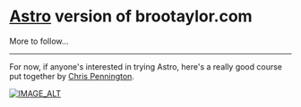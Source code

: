 # [Astro](https://astro.build) version of brootaylor.com

More to follow...

---

For now, if anyone's interested in trying Astro, here's a really good course put together by [Chris Pennington](https://chrispennington.blog/).

[![IMAGE_ALT](https://img.youtube.com/vi/F2pw1C9eKXw/0.jpg)](https://youtube.com/watch?v=F2pw1C9eKXw&si=EnSIkaIECMiOmarE)

